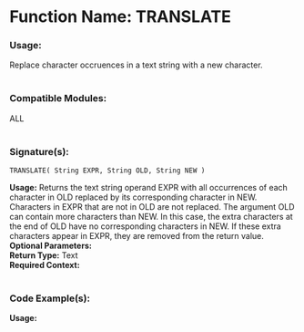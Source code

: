 # Function Name: TRANSLATE

### Usage:
Replace character occruences in a text string with a new character.
<br><br>

### Compatible Modules:
ALL
<br><br>

### Signature(s):

```
TRANSLATE( String EXPR, String OLD, String NEW )
```
**Usage:** Returns the text string operand EXPR with all occurrences of each character in OLD replaced by its corresponding character in NEW. Characters in EXPR that are not in OLD are not replaced. The argument OLD can contain more characters than NEW. In this case, the extra characters at the end of OLD have no corresponding characters in NEW. If these extra characters appear in EXPR, they are removed from the return value.
<br>
**Optional Parameters:**<br>
**Return Type:** Text<br>
**Required Context:**<br>
<br>

### Code Example(s):
**Usage:**<br>

```

```